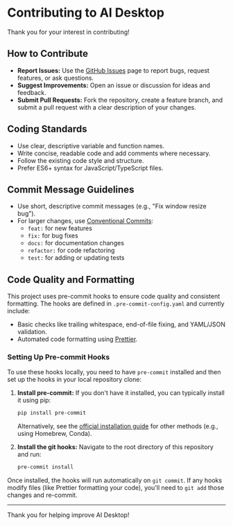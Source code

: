 # Contributing to AI Desktop

Thank you for your interest in contributing!

## How to Contribute

- **Report Issues:** Use the [GitHub Issues](https://github.com/danchev/ai-desktop/issues) page to report bugs, request features, or ask questions.
- **Suggest Improvements:** Open an issue or discussion for ideas and feedback.
- **Submit Pull Requests:** Fork the repository, create a feature branch, and submit a pull request with a clear description of your changes.

## Coding Standards

- Use clear, descriptive variable and function names.
- Write concise, readable code and add comments where necessary.
- Follow the existing code style and structure.
- Prefer ES6+ syntax for JavaScript/TypeScript files.

## Commit Message Guidelines

- Use short, descriptive commit messages (e.g., "Fix window resize bug").
- For larger changes, use [Conventional Commits](https://www.conventionalcommits.org/en/v1.0.0/):
  - `feat:` for new features
  - `fix:` for bug fixes
  - `docs:` for documentation changes
  - `refactor:` for code refactoring
  - `test:` for adding or updating tests

## Code Quality and Formatting

This project uses pre-commit hooks to ensure code quality and consistent formatting. The hooks are defined in `.pre-commit-config.yaml` and currently include:

- Basic checks like trailing whitespace, end-of-file fixing, and YAML/JSON validation.
- Automated code formatting using [Prettier](https://prettier.io/).

### Setting Up Pre-commit Hooks

To use these hooks locally, you need to have `pre-commit` installed and then set up the hooks in your local repository clone:

1. **Install pre-commit:**
   If you don't have it installed, you can typically install it using pip:

   ```bash
   pip install pre-commit
   ```

   Alternatively, see the [official installation guide](https://pre-commit.com/#installation) for other methods (e.g., using Homebrew, Conda).

2. **Install the git hooks:**
   Navigate to the root directory of this repository and run:
   ```bash
   pre-commit install
   ```

Once installed, the hooks will run automatically on `git commit`. If any hooks modify files (like Prettier formatting your code), you'll need to `git add` those changes and re-commit.

---

Thank you for helping improve AI Desktop!
